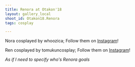 ```yaml
---
title: Renora at Otakon'18
layout: gallery_local
shoot_id: Otakon18.Renora
tags: cosplay

---
```


Nora cosplayed by whoozica; Follow them on [Instagram](https://www.instagram.com/whoozica)!

Ren cosplayed by tomukuncosplay; Follow them on [Instagram](https://www.instagram.com/tomukuncosplay)!

*As if I need to specify who's Renora goals*


